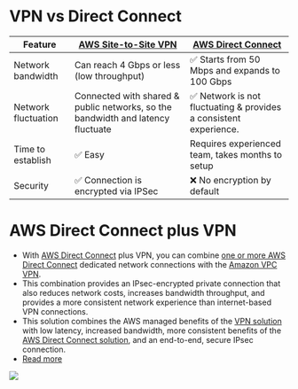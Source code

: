 
# VPN vs Direct Connect

| Feature             | [AWS Site-to-Site VPN](AWSSiteToSiteVPN.md)                                     | [AWS Direct Connect](AWSDirectConnect.md)                                         |
|---------------------|---------------------------------------------------------------------------------|-----------------------------------------------------------------------------------|
| Network bandwidth   | Can reach 4 Gbps or less (low throughput)                                       | :white_check_mark: Starts from 50 Mbps and expands to 100 Gbps                    |
| Network fluctuation | Connected with shared & public networks, so the bandwidth and latency fluctuate | :white_check_mark: Network is not fluctuating & provides a consistent experience. |
| Time to establish   | :white_check_mark: Easy                                                         | Requires experienced team, takes months to setup                                  |
| Security            | :white_check_mark: Connection is encrypted via IPSec                            | :x: No encryption by default                                                      |

# AWS Direct Connect plus VPN
- With [AWS Direct Connect](AWSDirectConnect.md) plus VPN, you can combine [one or more AWS Direct Connect](AWSDirectConnect.md) dedicated network connections with the [Amazon VPC VPN](AWSSiteToSiteVPN.md).
- This combination provides an IPsec-encrypted private connection that also reduces network costs, increases bandwidth throughput, and provides a more consistent network experience than internet-based VPN connections.
- This solution combines the AWS managed benefits of the [VPN solution](AWSSiteToSiteVPN.md) with low latency, increased bandwidth, more consistent benefits of the [AWS Direct Connect solution](AWSDirectConnect.md), and an end-to-end, secure IPsec connection.
- [Read more](https://docs.aws.amazon.com/whitepapers/latest/aws-vpc-connectivity-options/aws-direct-connect-site-to-site-vpn.html)

![](https://docs.aws.amazon.com/images/whitepapers/latest/aws-vpc-connectivity-options/images/image10.png)